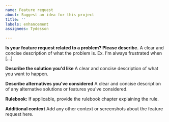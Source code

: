 ```yaml
---
name: Feature request
about: Suggest an idea for this project
title: ''
labels: enhancement
assignees: Tydesson

---
```


**Is your feature request related to a problem? Please describe.**
A clear and concise description of what the problem is. Ex. I'm always frustrated when [...]

**Describe the solution you'd like**
A clear and concise description of what you want to happen.

**Describe alternatives you've considered**
A clear and concise description of any alternative solutions or features you've considered.

**Rulebook:**
If applicable, provide the rulebook chapter explaining the rule.

**Additional context**
Add any other context or screenshots about the feature request here.
